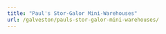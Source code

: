 ```yaml
---
title: "Paul's Stor-Galor Mini-Warehouses"
url: /galveston/pauls-stor-galor-mini-warehouses/
---
```


